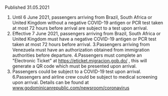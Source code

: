 Published 31.05.2021
1. Until 6 June 2021, passengers arriving from Brazil, South Africa or United Kingdom without a negative COVID-19 antigen or PCR test taken at most 72 hours before arrival are subject to a test upon arrival.
2. Effective 7 June 2021, passengers arriving from Brazil, South Africa or United Kingdom must have a negative COVID-19 antigen or PCR test taken at most 72 hours before arrival.
3.Passengers arriving from Venezuela must have an authorization obtained from immigration authorities before departure.
4.Passengers must complete an "Electronic Ticket" at <a href="https://eticket.migracion.gob.do/">https://eticket.migracion.gob.do/</a> , this will generate a QR code which must be presented upon arrival.
5. Passengers could be subject to a COVID-19 test upon arrival.
6.Passengers and airline crew could be subject to medical screening upon arrival. Details can be found at <a href="http://www.godominicanrepublic.com/newsroom/coronavirus">www.godominicanrepublic.com/newsroom/coronavirus</a>


<p>